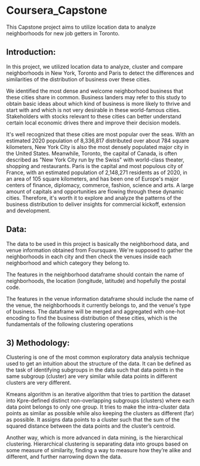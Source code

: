 # Coursera_Capstone
This Capstone project aims to utilize location data to analyze neighborhoods for new job getters in Toronto.

## Introduction:
In this project, we utilized location data to analyze, cluster and compare neighborhoods in New York, Toronto and Paris to detect the differences and similarities of the distribution of business over these cities. 

We identified the most dense and welcome neighborhood business that these cities share in common. Business landers may refer to this study to obtain basic ideas about which kind of business is more likely to thrive and start with and which is not very desirable in these world-famous cities. Stakeholders with stocks relevant to these cities can better understand certain local economic drives there and improve their decision models. 

It's well recognized that these cities are most popular over the seas. With an estimated 2020 population of 8,336,817 distributed over about 784 square kilometers, New York City is also the most densely populated major city in the United States. Meanwhile, Toronto, the capital of Canada, is often described as "New York City run by the Swiss" with world-class theater, shopping and restaurants. Paris is the capital and most populous city of France, with an estimated population of 2,148,271 residents as of 2020, in an area of 105 square kilometers, and has been one of Europe's major centers of finance, diplomacy, commerce, fashion, science and arts. A large amount of capitals and opportunities are flowing through these dynamic cities. Therefore, it's worth it to explore and analyze the patterns of the business distribution to deliver insights for commercial kickoff, extension and development.

## Data:
The data to be used in this project is basically the neighborhood data, and venue information obtained from Foursquare. We're supposed to gather the neighborhoods in each city and then check the venues inside each neighborhood and which category they belong to. 

The features in the neighborhood dataframe should contain the name of neighborhoods, the location (longitude, latitude) and hopefully the postal code. 

The features in the venue information dataframe should include the name of the venue, the neighborhoods it currently belongs to, and the venue's type of business. The dataframe will be merged and aggregated with one-hot encoding to find the business distribution of these cities, which is the fundamentals of the following clustering operations

## 3)	Methodology:

Clustering is one of the most common exploratory data analysis technique used to get an intuition about the structure of the data. It can be defined as the task of identifying subgroups in the data such that data points in the same subgroup (cluster) are very similar while data points in different clusters are very different.

Kmeans algorithm is an iterative algorithm that tries to partition the dataset into Kpre-defined distinct non-overlapping subgroups (clusters) where each data point belongs to only one group. It tries to make the intra-cluster data points as similar as possible while also keeping the clusters as different (far) as possible. It assigns data points to a cluster such that the sum of the squared distance between the data points and the cluster’s centroid.

Another way, which is more advanced in data mining, is the hierarchical clustering. Hierarchical clustering is separating data into groups based on some measure of similarity, finding a way to measure how they’re alike and different, and further narrowing down the data.
